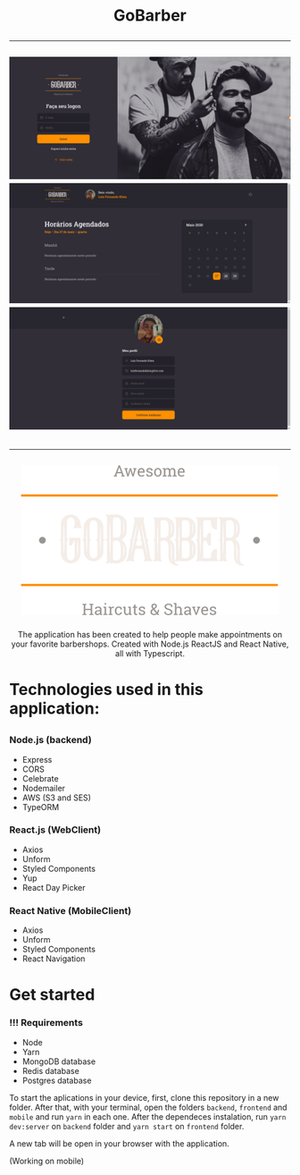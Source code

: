<h1 align="center">
  GoBarber
  <hr />
  <img alt="Login" src="./frontend/src/assets/gobarbergit1.png" />
  <img alt="Dashboard" src="./frontend/src/assets/gobarbergit2.png" />
  <img alt="Profile" src="./frontend/src/assets/gobarbergit3.png" />
  <hr />
	<img alt="Logo" src="./frontend/src/assets/logo.svg" />
</h1>
<p align="center">
	The application has been created to help people make appointments on your favorite barbershops. Created with Node.js ReactJS and React Native, all with Typescript.
</p>
<h1>Technologies used in this application:<h2>

### Node.js (backend)
- Express
- CORS
- Celebrate
- Nodemailer
- AWS (S3 and SES)
- TypeORM
### React.js (WebClient)
- Axios
- Unform
- Styled Components
- Yup
- React Day Picker
### React Native (MobileClient)
- Axios
- Unform
- Styled Components
- React Navigation

<h1>Get started</h1>

### !!! Requirements
- Node
- Yarn
- MongoDB database
- Redis database
- Postgres database

To start the aplications in your device, first, clone this repository in a new folder. After that, with your terminal, open the folders ```backend```, ```frontend``` and ```mobile``` and run ```yarn``` in each one. After the dependeces instalation, run ```yarn dev:server``` on ```backend``` folder and ```yarn start``` on ```frontend``` folder.

A new tab will be open in your browser with the application.

(Working on mobile)
